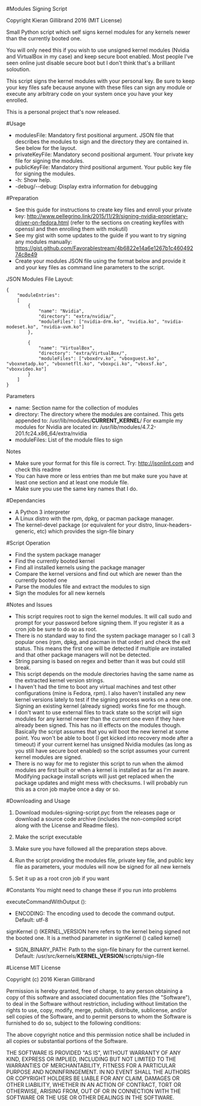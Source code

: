 #Modules Signing Script

Copyright Kieran Gillibrand 2016 (MIT License)

Small Python script which self signs kernel modules for any kernels newer than the currently booted one.

You will only need this if you wish to use unsigned kernel modules (Nvidia and VirtualBox in my case) and keep secure boot enabled. Most people I've seen online just disable secure boot but I don't think that's a brilliant soloution.

This script signs the kernel modules with your personal key. Be sure to keep your key files safe because anyone with these files can sign any module or execute any arbitrary code on your system once you have your key enrolled.

This is a personal project that's now released.

#Usage
- modulesFile: Mandatory first positional argument. JSON file that describes the modules to sign and the directory they are contained in. See below for the layout.
- privateKeyFile: Mandatory second positional argument. Your private key file for signing the modules.
- publicKeyFile: Mandatory third positional argument. Your public key file for signing the modules.
- -h: Show help.
- -debug/--debug: Display extra information for debugging

#Preparation
- See this guide for instructions to create key files and enroll your private key: http://www.pellegrino.link/2015/11/29/signing-nvidia-proprietary-driver-on-fedora.html
(refer to the sections on creating keyfiles with openssl and then enrolling them with mokutil)
- See my gist with some updates to the guide if you want to try signing any modules manually: https://gist.github.com/Favorablestream/4b6822e14a6e1267b1c46049274c8e49
- Create your modules JSON file using the format below and provide it and your key files as command line parameters to the script.

JSON Modules File Layout:
```
{
    "moduleEntries": 
    [
        {
            "name": "Nvidia",
            "directory": "extra/nvidia/",
            "moduleFiles": ["nvidia-drm.ko", "nvidia.ko", "nvidia-modeset.ko", "nvidia-uvm.ko"]
        },
        
        {
            "name": "VirtualBox",
            "directory": "extra/VirtualBox/",
            "moduleFiles": ["vboxdrv.ko", "vboxguest.ko", "vboxnetadp.ko", "vboxnetflt.ko", "vboxpci.ko", "vboxsf.ko", "vboxvideo.ko"]
        }
    ]
}
```

Parameters
- name: Section name for the collection of modules
- directory: The directory where the modules are contained. 
This gets appended to: /usr/lib/modules/**CURRENT_KERNEL**/
For example my modules for Nvidia are located in: /usr/lib/modules/4.7.2-201.fc24.x86_64/extra/nvidia
- moduleFiles: List of the module files to sign

Notes
- Make sure your format for this file is correct. Try: http://jsonlint.com and check this readme
- You can have more or less entries than me but make sure you have at least one section and at least one module file.
- Make sure you use the same key names that I do.

#Dependancies
- A Python 3 interpreter
- A Linux distro with the rpm, dpkg, or pacman package manager.
- The kernel-devel package (or equivalent for your distro, linux-headers-generic, etc) which provides the sign-file binary

#Script Operation
- Find the system package manager
- Find the currently booted kernel
- Find all installed kernels using the package manager
- Compare the kernel versions and find out which are newer than the currently booted one
- Parse the modules file and extract the modules to sign
- Sign the modules for all new kernels

#Notes and Issues
- This script requires root to sign the kernel modules. It will call sudo and prompt for your password before signing them. If you register it as a cron job be sure to do so as root.
- There is no standard way to find the system package manager so I call 3 popular ones (rpm, dpkg, and pacman in that order) and check the exit status. This means the first one will be detected if multiple are installed and that other package managers will not be detected.
- String parsing is based on regex and better than it was but could still break.
- This script depends on the module directories having the same name as the extracted kernel version strings.
- I haven't had the time to boot any virtual machines and test other configurations (mine is Fedora, rpm). I also haven't installed any new kernel versions lately to test if the signing process works on a new one. Signing an existing kernel (already signed) works fine for me though.
- I don't want to use external files to track state so the script will sign modules for any kernel newer than the current one even if they have already been signed. This has no ill effects on the modules though. Basically the script assumes that you will boot the new kernel at some point. You won't be able to boot (I get kicked into recovery mode after a timeout) if your current kernel has unsigned Nvidia modules (as long as you still have secure boot enabled) so the script assumes your current kernel modules are signed.
- There is no way for me to register this script to run when the akmod modules are first built or when a kernel is installed as far as I'm aware. Modifying package install scripts will just get replaced when the package updates and might mess with checksums. I will probably run this as a cron job maybe once a day or so.

#Downloading and Usage

1. Download modules-signing-script.pyc from the releases page or download a source code archive (includes the non-compiled script along with the License and Readme files).

2. Make the script executable

3. Make sure you have followed all the preparation steps above.

4. Run the script providing the modules file, private key file, and public key file as parameters, your modules will now be signed for all new kernels

5. Set it up as a root cron job if you want

#Constants
You might need to change these if you run into problems

executeCommandWithOutput ():
- ENCODING: The encoding used to decode the command output. Default: utf-8

signKernel () (KERNEL_VERSION here refers to the kernel being signed not the booted one. It is a method parameter in signKernel () called kernel)
- SIGN_BINARY_PATH: Path to the sign-file binary for the current kernel. Default: /usr/src/kernels/**KERNEL_VERSION**/scripts/sign-file

#License
MIT License

Copyright (c) 2016 Kieran Gillibrand

Permission is hereby granted, free of charge, to any person obtaining a copy
of this software and associated documentation files (the "Software"), to deal
in the Software without restriction, including without limitation the rights
to use, copy, modify, merge, publish, distribute, sublicense, and/or sell
copies of the Software, and to permit persons to whom the Software is
furnished to do so, subject to the following conditions:

The above copyright notice and this permission notice shall be included in all
copies or substantial portions of the Software.

THE SOFTWARE IS PROVIDED "AS IS", WITHOUT WARRANTY OF ANY KIND, EXPRESS OR
IMPLIED, INCLUDING BUT NOT LIMITED TO THE WARRANTIES OF MERCHANTABILITY,
FITNESS FOR A PARTICULAR PURPOSE AND NONINFRINGEMENT. IN NO EVENT SHALL THE
AUTHORS OR COPYRIGHT HOLDERS BE LIABLE FOR ANY CLAIM, DAMAGES OR OTHER
LIABILITY, WHETHER IN AN ACTION OF CONTRACT, TORT OR OTHERWISE, ARISING FROM,
OUT OF OR IN CONNECTION WITH THE SOFTWARE OR THE USE OR OTHER DEALINGS IN THE
SOFTWARE.
